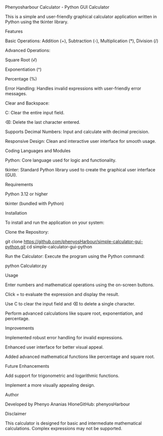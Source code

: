 Phenyosharbour Calculator - Python GUI Calculator

This is a simple and user-friendly graphical calculator application written in Python using the tkinter library.

Features

Basic Operations: Addition (+), Subtraction (-), Multiplication (*), Division (/)

Advanced Operations:

Square Root (√)

Exponentiation (^)

Percentage (%)

Error Handling: Handles invalid expressions with user-friendly error messages.

Clear and Backspace:

C: Clear the entire input field.

⌫: Delete the last character entered.

Supports Decimal Numbers: Input and calculate with decimal precision.

Responsive Design: Clean and interactive user interface for smooth usage.

Coding Languages and Modules

Python: Core language used for logic and functionality.

tkinter: Standard Python library used to create the graphical user interface (GUI).

Requirements

Python 3.12 or higher

tkinter (bundled with Python)

Installation

To install and run the application on your system:

Clone the Repository:

git clone https://github.com/phenyosHarbour/simple-calculator-gui-python.git
cd simple-calculator-gui-python

Run the Calculator:
Execute the program using the Python command:

python Calculator.py

Usage

Enter numbers and mathematical operations using the on-screen buttons.

Click = to evaluate the expression and display the result.

Use C to clear the input field and ⌫ to delete a single character.

Perform advanced calculations like square root, exponentiation, and percentage.

Improvements

Implemented robust error handling for invalid expressions.

Enhanced user interface for better visual appeal.

Added advanced mathematical functions like percentage and square root.

Future Enhancements

Add support for trigonometric and logarithmic functions.

Implement a more visually appealing design.

Author

Developed by Phenyo Ananias HloneGitHub: phenyosHarbour

Disclaimer

This calculator is designed for basic and intermediate mathematical calculations. Complex expressions may not be supported.
